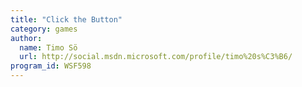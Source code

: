```yaml
---
title: "Click the Button"
category: games
author:
  name: Timo Sö
  url: http://social.msdn.microsoft.com/profile/timo%20s%C3%B6/
program_id: WSF598
---
```

